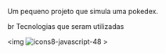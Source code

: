 <p> Um pequeno projeto  que simula uma pokedex.</p>
br
Tecnologias que seram utilizadas
<br>

<img ![icons8-javascript-48](https://github.com/kaueh-silva/pokedex/assets/128000044/53c4b18a-88ab-49fb-bcc1-a39b9fe8cf8f) >
